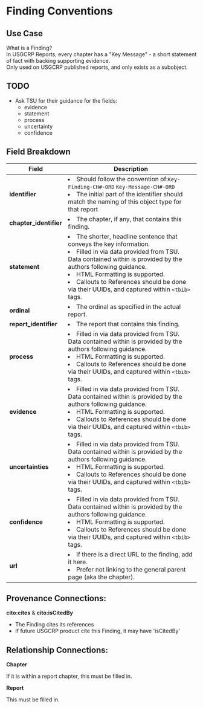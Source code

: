 # Finding Conventions

## Use Case

What is a Finding?  
In USGCRP Reports, every chapter has a "Key Message" - a short statement of fact with backing supporting evidence.  
Only used on USGCRP published reports, and only exists as a subobject.

## TODO

 - Ask TSU for their guidance for the fields:
    + evidence
    + statement
    + process
    + uncertainty
    + confidence

## Field Breakdown

| Field | Description |
|-------|------------- | 
|**identifier** | <li>Should follow the convention of:`Key-Finding-CH#-ORD`  `Key-Message-CH#-ORD`  <li>The initial part of the identifier should match the naming of this object type for that report|
|**chapter_identifier** | <li>The chapter, if any, that contains this finding.|
|**statement** | <li>The shorter, headline sentence that conveys the key information.<li>Filled in via data provided from TSU. Data contained within is provided by the authors following guidance.  <li>HTML Formatting is supported.  <li>Callouts to References should be done via their UUIDs, and captured within `<tbib>` tags.|
|**ordinal**|  <li>The ordinal as specified in the actual report.|
|**report_identifier**|  <li>The report that contains this finding.|
|**process** | <li>Filled in via data provided from TSU. Data contained within is provided by the authors following guidance.  <li>HTML Formatting is supported. <li>Callouts to References should be done via their UUIDs, and captured within `<tbib>` tags.|
|**evidence**  |<li>Filled in via data provided from TSU. Data contained within is provided by the authors following guidance.  <li>HTML Formatting is supported. <li>Callouts to References should be done via their UUIDs, and captured within `<tbib>` tags.|
|**uncertainties**|  <li>Filled in via data provided from TSU. Data contained within is provided by the authors following guidance.  <li>HTML Formatting is supported.  <li>Callouts to References should be done via their UUIDs, and captured within `<tbib>` tags.|
|**confidence** | <li>Filled in via data provided from TSU. Data contained within is provided by the authors following guidance.  <li>HTML Formatting is supported.  <li>Callouts to References should be done via their UUIDs, and captured within `<tbib>` tags.|
|**url** | <li>If there is a direct URL to the finding, add it here.  <li>Prefer not linking to the general parent page (aka the chapter).  |

## Provenance Connections:

 **cito:cites** & **cito:isCitedBy**

 - The Finding cites its references
 - If future USGCRP product cite this Finding, it may have 'isCitedBy'

## Relationship Connections:

**Chapter**

If it is within a report chapter, this must be filled in.

**Report**

This must be filled in.

  
